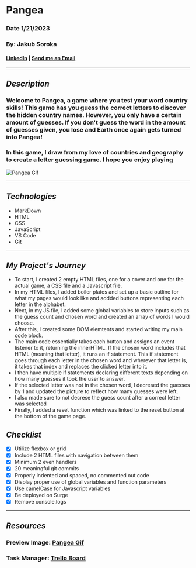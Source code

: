 # **Pangea**
### Date 1/21/2023
### By: Jakub Soroka
#### [LinkedIn](www.linkedin.com/in/jakubsoroka) | [Send me an Email](mailto:jsorokaGIS@gmail.com)
***
## ***Description***
###  Welcome to Pangea, a game where you test your word country skills! This game has you guess the correct letters to discover the hidden country names. However, you only have a certain amount of guesses. If you don't guess the word in the amount of guesses given, you lose and Earth once again gets turned into Pangea!
### In this game, I draw from my love of countries and geography to create a letter guessing game. I hope you enjoy playing 

![Pangea Gif](https://media4.giphy.com/media/VI2UC13hwWin1MIfmi/giphy.gif?cid=ecf05e47ea87fe7y37voiejtjis2k9o57o2p90tnikpb9xm9&rid=giphy.gif&ct=g)

***
## ***Technologies***
* MarkDown
* HTML
* CSS
* JavaScript
* VS Code
* Git
***

## ***My Project's Journey*** ##
* To start, I created 2 empty HTML files, one for a cover and one for the actual game, a CSS file and a Javascript file.
* In my HTML files, I added boiler plates and set up a basic outline for what my pages would look like and addded buttons representing each letter in the alphabet.
* Next, in my JS file, I added some global variables to store inputs such as the guess count and chosen word and created an array of words I would choose.
* After this, I created some DOM elemtents and started writing my main code block.
* The main code essentially takes each button and assigns an event listener to it, returning the innerHTML. If the chosen word includes that HTML (meaning that letter), it runs an if statement. This if statement goes through each letter in the chosen word and wherever that letter is, it takes that index and replaces the clicked letter into it.
* I then have multiple if statements declaring different texts depending on how many guesses it took the user to answer.
* If the selected letter was not in the chosen word, I decresed the guesses by 1 and updated the picture to reflect how many guesses were left.
* I also made sure to not decrese the guess count after a correct letter was selected
* Finally, I added a reset function which was linked to the reset button at the bottom of the game page.
## ***Checklist***
* [X] Utilize flexbox or grid
* [X] Include 2 HTML files with navigation between them
* [X] Minimum 2 even handlers
* [X] 20 meaningful git commits
* [X] Properly indented and spaced, no commented out code
* [X] Display proper use of global variables and function parameters
* [X] Use camelCase for Javascript variables
* [X] Be deployed on Surge
* [X] Remove console.logs
***
## ***Resources*** #

### Preview Image: [Pangea Gif](https://media1.giphy.com/media/7gFhELYUTxsvC/giphy.gif?cid=790b7611b59e9be62e4407195e3a4ded6000e436cbed43ad&rid=giphy.gif&ct=g)

### Task Manager: [Trello Board](https://trello.com/invite/b/5Jjki0q3/ATTI11d99b05d6ebf797865b190f32202122371B6927/project-1)